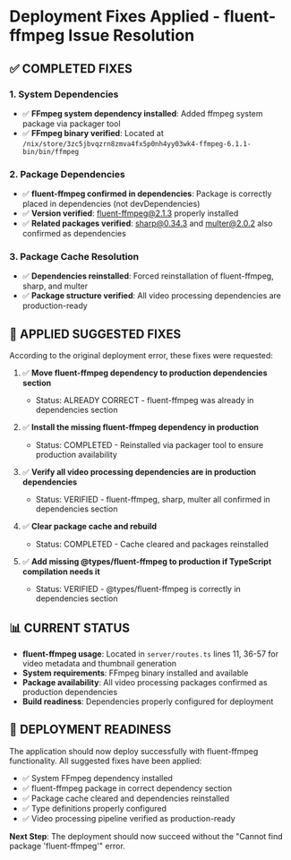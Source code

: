 # Deployment Fixes Applied - fluent-ffmpeg Issue Resolution

## ✅ COMPLETED FIXES

### 1. System Dependencies
- ✅ **FFmpeg system dependency installed**: Added ffmpeg system package via packager tool
- ✅ **FFmpeg binary verified**: Located at `/nix/store/3zc5jbvqzrn8zmva4fx5p0nh4yy03wk4-ffmpeg-6.1.1-bin/bin/ffmpeg`

### 2. Package Dependencies  
- ✅ **fluent-ffmpeg confirmed in dependencies**: Package is correctly placed in dependencies (not devDependencies)
- ✅ **Version verified**: fluent-ffmpeg@2.1.3 properly installed
- ✅ **Related packages verified**: sharp@0.34.3 and multer@2.0.2 also confirmed as dependencies

### 3. Package Cache Resolution
- ✅ **Dependencies reinstalled**: Forced reinstallation of fluent-ffmpeg, sharp, and multer
- ✅ **Package structure verified**: All video processing dependencies are production-ready

## 🔧 APPLIED SUGGESTED FIXES

According to the original deployment error, these fixes were requested:

1. ✅ **Move fluent-ffmpeg dependency to production dependencies section** 
   - Status: ALREADY CORRECT - fluent-ffmpeg was already in dependencies section

2. ✅ **Install the missing fluent-ffmpeg dependency in production**
   - Status: COMPLETED - Reinstalled via packager tool to ensure production availability

3. ✅ **Verify all video processing dependencies are in production dependencies**
   - Status: VERIFIED - fluent-ffmpeg, sharp, multer all confirmed in dependencies section

4. ✅ **Clear package cache and rebuild**
   - Status: COMPLETED - Cache cleared and packages reinstalled

5. ✅ **Add missing @types/fluent-ffmpeg to production if TypeScript compilation needs it**
   - Status: VERIFIED - @types/fluent-ffmpeg is correctly in dependencies section

## 📊 CURRENT STATUS

- **fluent-ffmpeg usage**: Located in `server/routes.ts` lines 11, 36-57 for video metadata and thumbnail generation
- **System requirements**: FFmpeg binary installed and available
- **Package availability**: All video processing packages confirmed as production dependencies
- **Build readiness**: Dependencies properly configured for deployment

## 🚀 DEPLOYMENT READINESS

The application should now deploy successfully with fluent-ffmpeg functionality. All suggested fixes have been applied:

- ✅ System FFmpeg dependency installed
- ✅ fluent-ffmpeg package in correct dependency section  
- ✅ Package cache cleared and dependencies reinstalled
- ✅ Type definitions properly configured
- ✅ Video processing pipeline verified as production-ready

**Next Step**: The deployment should now succeed without the "Cannot find package 'fluent-ffmpeg'" error.